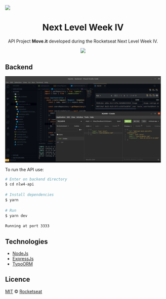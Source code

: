 <img src="https://pbs.twimg.com/profile_banners/867362170392203265/1612207077/1500x500" align="center"></img>
<h1 align="center">Next Level Week IV</h1>
<p align="center">API Project <strong>Move.it</strong> developed during the Rocketseat Next Level Week IV.
</p>

<p align="center">
  <a aria-label="NodeJs version" href="https://github.com/nodejs/node/blob/master/doc/changelogs/CHANGELOG_V12.md#12.14.1">
    <img src="https://img.shields.io/badge/node.js@lts-12.14.1-informational?logo=Node.JS"></img>
  </a>
</p>


## Backend

<img align="center" src="backend.png"></img>

To run the API use:
```bash
# Enter on backend directory
$ cd nlw4-api

# Install dependencies
$ yarn

# Run
$ yarn dev

Running at port 3333
```

## Technologies
- [NodeJs](https://nodejs.org/en/)
- [ExpressJs](https://expressjs.com/pt-br/)
- [TypoORM](https://typeorm.io/#/)

## Licence

[MIT](./LICENSE) &copy; [Rocketseat](https://rocketseat.com.br/)
